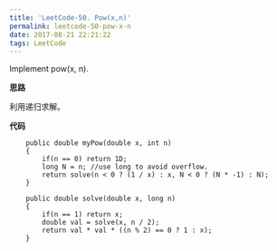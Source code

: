 ```yaml
---
title: 'LeetCode-50. Pow(x,n)'
permalink: leetcode-50-pow-x-n
date: 2017-08-21 22:21:22
tags: LeetCode
---
```


Implement pow(x, n).
<!-- more -->

__思路__

利用递归求解。

__代码__

```
    public double myPow(double x, int n)
    {
        if(n == 0) return 1D;
        long N = n; //use long to avoid overflow.
        return solve(n < 0 ? (1 / x) : x, N < 0 ? (N * -1) : N);
    }

    public double solve(double x, long n)
    {
        if(n == 1) return x;
        double val = solve(x, n / 2);
        return val * val * ((n % 2) == 0 ? 1 : x);
    }

```
